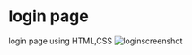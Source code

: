 # login page
login page using HTML,CSS
![loginscreenshot](https://user-images.githubusercontent.com/120160740/207621659-c7e55bd0-6f56-4c8d-a89a-e20d6dfaf83e.png)
